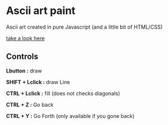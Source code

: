 Ascii art paint
======
Ascii art created in pure Javascript (and a little bit of HTML/CSS)

[take a look here](https://legonzaur.github.io/Ascii/)


Controls
------
**Lbutton :** draw

**SHIFT + Lclick :** draw Line 

**CTRL + Lclick :** fill (does not checks diagonals)

**CTRL + Z :** Go back

**CTRL + Y :** Go Forth (only available if you gone back)
